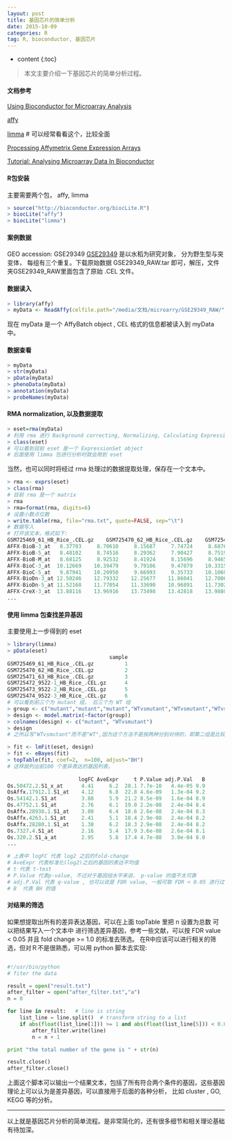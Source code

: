 ```yaml
---
layout: post
title: 基因芯片的简单分析
date: 2015-10-09
categories: R
tag: R, bioconductor, 基因芯片
---
```


* content
{:toc}


> 本文主要介绍一下基因芯片的简单分析过程。

#### 文档参考

[Using Bioconductor for Microarray Analysis](https://www.bioconductor.org/help/workflows/oligo-arrays/)

[affy](https://www.bioconductor.org/packages/release/bioc/html/affy.html)

[limma](http://bioconductor.org/packages/release/bioc/html/limma.html) # 可以经常看看这个，比较全面

[Processing Affymetrix Gene Expression Arrays](http://homer.salk.edu/homer/basicTutorial/affymetrix.html)

[Tutorial: Analysing Microarray Data In Bioconductor](https://www.biostars.org/p/53870/)

#### R包安装

主要需要两个包， affy, limma

```R
> source("http://bioconductor.org/biocLite.R")
> biocLite("affy")
> biocLite("limma")
```

#### 案例数据

GEO accession: GSE29349
[GSE29349](http://www.ncbi.nlm.nih.gov/geo/query/acc.cgi?acc=GSE29349)
是以水稻为研究对象， 分为野生型与突变体， 每组有三个重复。下载原始数据 GSE29349_RAW.tar 即可，解压，文件夹GSE29349_RAW里面包含了原始 .CEL 文件。

#### 数据读入

```R
> library(affy)
> myData <- ReadAffy(celfile.path="/media/文档/microarry/GSE29349_RAW/")
```

现在 myData 是一个 AffyBatch object , CEL 格式的信息都被读入到 myData 中。

#### 数据查看

```R
> myData
> str(myData)
> pData(myData)
> phenoData(myData)
> annotation(myData)
> probeNames(myData)
```

#### RMA normalization, 以及数据提取

```R
> eset=rma(myData)
# 利用 rma 进行 Background correcting, Normalizing, Calculating Expression
> class(eset)
# 可以看到目前 eset 是一个 ExpressionSet object
# 后面使用 limma 包进行分析时就会用到 eset 
```

当然，也可以同时将经过 rma 处理过的数据提取处理，保存在一个文本中。

```R
> rma <- exprs(eset)
> class(rma)
# 目前 rma 是一个 matrix
> rma
> rma=format(rma, digits=6)
# 设置小数点位数
> write.table(rma, file="rma.txt", quote=FALSE, sep="\t")
# 数据写入
# 打开该文本，格式如下:
GSM725469_61_HB_Rice_.CEL.gz	GSM725470_62_HB_Rice_.CEL.gz	GSM725471_63_HB_Rice_.CEL.gz	GSM725472_9522-1_HB_Rice_.CEL.gz	GSM725473_9522-2_HB_Rice_.CEL.gz	GSM725474_9522-3_HB_Rice_.CEL.gz
AFFX-BioB-3_at	 8.37703	 8.70610	 8.15687	 7.74724	 8.68766	 8.71460
AFFX-BioB-5_at	 8.48102	 8.74516	 8.29362	 7.90427	 8.75194	 8.71383
AFFX-BioB-M_at	 8.68125	 8.92532	 8.41924	 8.15696	 8.94650	 8.96838
AFFX-BioC-3_at	10.12669	10.39479	 9.79106	 9.47079	10.33159	10.39901
AFFX-BioC-5_at	 9.87941	10.20950	 9.66993	 9.35733	10.10600	10.22251
AFFX-BioDn-3_at	12.50246	12.79332	12.25677	11.86041	12.70061	12.75385
AFFX-BioDn-5_at	11.52168	11.77054	11.33690	10.96891	11.73023	11.80830
AFFX-CreX-3_at	13.88116	13.96916	13.73498	13.42818	13.98805	14.00421
...
```

#### 使用 limma 包查找差异基因

主要使用上一步得到的 eset 

```R
> library(limma)
> pData(eset)
                                 sample
GSM725469_61_HB_Rice_.CEL.gz          1
GSM725470_62_HB_Rice_.CEL.gz          2
GSM725471_63_HB_Rice_.CEL.gz          3
GSM725472_9522-1_HB_Rice_.CEL.gz      4
GSM725473_9522-2_HB_Rice_.CEL.gz      5
GSM725474_9522-3_HB_Rice_.CEL.gz      6
# 可以看到前三个为 mutant 组， 后三个为 WT 组
> group <- c("mutant","mutant","mutant","WTvsmutant","WTvsmutant","WTvsmutant")
> design <- model.matrix(~factor(group))
> colnames(design) <- c("mutant", "WTvsmutant")
> design
# 之所以写"WTvsmutant"而不是"WT",因为这个方法不是按两种分别对待的，即第二组是比较的WTvsmutant, 因此后面的结果 logFC 的值如果是正的，则代表 WT 相对于 mutant 该基因表达上调。

> fit <- lmFit(eset, design)
> fit <- eBayes(fit)
> topTable(fit, coef=2,  n=100, adjust="BH")
# 这样就列出前100 个差异表达的基因列表。
	
                       logFC AveExpr     t P.Value adj.P.Val   B
Os.50472.2.S1_x_at      4.41     6.2  28.1 7.7e-10   4.4e-05 9.9
OsAffx.17912.1.S1_at    4.12     6.8  22.8 4.6e-09   1.3e-04 9.2
Os.54142.1.S1_at        3.88     5.9  21.2 8.5e-09   1.6e-04 8.9
Os.47752.1.S1_at        2.76     6.1  19.0 2.2e-08   2.4e-04 8.4
OsAffx.28938.1.S1_at    3.80     6.4  18.6 2.6e-08   2.4e-04 8.3
OsAffx.4263.1.S1_at     2.41     5.1  18.4 2.9e-08   2.4e-04 8.2
OsAffx.28280.1.S1_at    1.38     6.2  18.3 2.9e-08   2.4e-04 8.2
Os.7327.4.S1_at         2.16     5.4  17.9 3.6e-08   2.6e-04 8.1
Os.320.2.S1_a_at        2.95     5.8  17.4 4.7e-08   3.0e-04 8.0
...

# 上表中 logFC 代表 log2 之后的fold-change
# AveExpr 代表标准化(log2)之后的基因的表达平均值
# t 代表 t-test
# P.Value 代表p-value, 不过对于基因组水平来说， p-value 的值不太可靠
# adj.P.Val 代表 q-value , 也可以说是 FDR value, 一般可取 FDR < 0.05 进行过滤
# B  代表 BH 的值
```

#### 对结果的筛选

如果想提取出所有的差异表达基因，可以在上面 topTable 里把 n 设置为总数
可以把结果写入一个文本中
进行筛选差异基因，参考一些文献，可以按 FDR value < 0.05 并且 fold change >= 1.0 的标准去筛选。
在R中应该可以进行相关的筛选，但对Ｒ不是很熟悉，可以用 python 脚本去实现:

```python

#!/usr/bin/python
# fiter the data

result = open("result.txt")
after_filter = open("after_filter.txt","a")
n = 0

for line in result:   # line is string
	list_line = line.split()  # transform string to a list
	if abs(float(list_line[1])) >= 1 and abs(float(list_line[5])) < 0.05:
	    after_filter.write(line)
	    n = n + 1

print "the total number of the gene is " + str(n)

result.close()
after_filter.close()


```


上面这个脚本可以输出一个结果文本，包括了所有符合两个条件的基因，这些基因理论上可以认为是差异基因，可以直接用于后面的各种分析， 比如 cluster , GO,  KEGG 等的分析。

-----------------

以上就是基因芯片分析的简单流程。是非常简化的，还有很多细节和相关理论基础有待加深。
